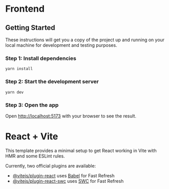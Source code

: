 # Frontend

## Getting Started

These instructions will get you a copy of the project up and running on your local machine for development and testing purposes.

### Step 1: Install dependencies

```yarn install```

### Step 2: Start the development server

```yarn dev```

### Step 3: Open the app

Open [http://localhost:5173](http://localhost:5173) with your browser to see the result.


# React + Vite

This template provides a minimal setup to get React working in Vite with HMR and some ESLint rules.

Currently, two official plugins are available:

- [@vitejs/plugin-react](https://github.com/vitejs/vite-plugin-react/blob/main/packages/plugin-react/README.md) uses [Babel](https://babeljs.io/) for Fast Refresh
- [@vitejs/plugin-react-swc](https://github.com/vitejs/vite-plugin-react-swc) uses [SWC](https://swc.rs/) for Fast Refresh

